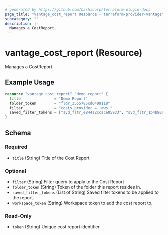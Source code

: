 ```yaml
---
# generated by https://github.com/hashicorp/terraform-plugin-docs
page_title: "vantage_cost_report Resource - terraform-provider-vantage"
subcategory: ""
description: |-
  Manages a CostReport.
---
```


# vantage_cost_report (Resource)

Manages a CostReport.

## Example Usage

```terraform
resource "vantage_cost_report" "demo_report" {
  title               = "Demo Report"
  folder_token        = "fldr_3555785cd0409118"
  filter              = "costs.provider = 'aws'"
  saved_filter_tokens = ["svd_fltr_e844a2ccace05933", "svd_fltr_1b4b80a380ef4ba2"]
}
```

<!-- schema generated by tfplugindocs -->
## Schema

### Required

- `title` (String) Title of the Cost Report

### Optional

- `filter` (String) Filter query to apply to the Cost Report
- `folder_token` (String) Token of the folder this report resides in.
- `saved_filter_tokens` (List of String) Saved filter tokens to be applied to the report.
- `workspace_token` (String) Workspace token to add the cost report to.

### Read-Only

- `token` (String) Unique cost report identifier


